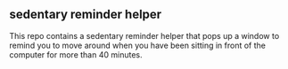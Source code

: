 ## sedentary reminder helper
This repo contains a sedentary reminder helper that pops up a window to remind you to move around when you have been sitting in front of the computer for more 
than 40 minutes.